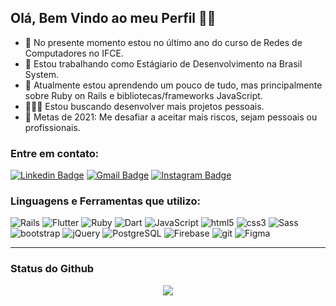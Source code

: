 ## Olá, Bem Vindo ao meu Perfil 👋🏾

- 📖 No presente momento estou no último ano do curso de Redes de Computadores no IFCE.
- 💼 Estou trabalhando como Estágiario de Desenvolvimento na Brasil System.
- 🌱 Atualmente estou aprendendo um pouco de tudo, mas principalmente sobre Ruby on Rails e bibliotecas/frameworks JavaScript.
- 🦸🏾‍♂️ Estou buscando desenvolver mais projetos pessoais.
- 🥅 Metas de 2021: Me desafiar a aceitar mais riscos, sejam pessoais ou profissionais.

### Entre em contato:
[![Linkedin Badge](https://img.shields.io/badge/nathan_mariano-0A66C2?style=flat-square&logo=Linkedin&logoColor=white&link=https://www.linkedin.com/in/nathan-mariano-825942151/)](https://www.linkedin.com/in/nathan-mariano-825942151/)
[![Gmail Badge](https://img.shields.io/badge/-nmariano85-EA4335?style=flat-square&logo=Gmail&logoColor=white&link=mailto:nmariano85@gmail.com)](mailto:nmariano85@gmail.com)
[![Instagram Badge](https://img.shields.io/badge/-@nathan.mariano_-E4405F?style=flat-square&labelColor=E4405F&logo=instagram&logoColor=white&link=https://www.instagram.com/pdavinl/)](https://www.instagram.com/nathan.mariano_/)

### Linguagens e Ferramentas que utilizo:

<p>
  <img alt="Rails" src="https://img.shields.io/badge/-Rails-CC0000?style=flat-square&logo=ruby-on-rails&logoColor=white" />
  <img alt="Flutter" src="https://img.shields.io/badge/-Flutter-02569B?style=flat-square&logo=flutter&logoColor=white" />
  <img alt="Ruby" src="https://img.shields.io/badge/-Ruby-CC342D?style=flat-square&logo=ruby&logoColor=white" />
  <img alt="Dart" src="https://img.shields.io/badge/-Dart-0175C2?style=flat-square&logo=Dart&logoColor=white" />
  <img alt="JavaScript" src="https://img.shields.io/badge/-JavaScript-F0DB4F?style=flat-square&logo=javascript&logoColor=black" />
  <img alt="html5" src="https://img.shields.io/badge/-HTML5-E34F26?style=flat-square&logo=html5&logoColor=white" />
  <img alt="css3" src="https://img.shields.io/badge/-CSS3-264de4?style=flat-square&logo=css3&logoColor=white" />
  <img alt="Sass" src="https://img.shields.io/badge/-Sass-CC6699?style=flat-square&logo=sass&logoColor=white" />
  <img alt="bootstrap" src="https://img.shields.io/badge/-Bootstrap-7952B3?style=flat-square&logo=bootstrap&logoColor=white" />
  <img alt="jQuery" src="https://img.shields.io/badge/-jQuery-0769AD?style=flat-square&logo=jQuery&logoColor=white" />
  <img alt="PostgreSQL" src="https://img.shields.io/badge/-PostgreSQL-336791?style=flat-square&logo=postgreSQL&logoColor=white" />
  <img alt="Firebase" src="https://img.shields.io/badge/-Firebase-FFCA28?style=flat-square&logo=Firebase&logoColor=black" />
  <img alt="git" src="https://img.shields.io/badge/-Git-F05032?style=flat-square&logo=git&logoColor=white" />
  <img alt="Figma" src="https://img.shields.io/badge/-Figma-F24E1E?style=flat-square&logo=figma&logoColor=white" />
</p>

---

### Status do Github

<p align="center">
  <a href="https://github.com/anuraghazra/github-readme-stats">
    <img
      align="center"
      src="https://github-readme-stats.vercel.app/api?username=NathanSaldanha&include_all_commits=true&show_icons=true&hide_border=true&bg_color=30,28E7B1,17D6EB&title_color=000411&text_color=000411&icon_color=333%22"
    />
  </a>
</p>
